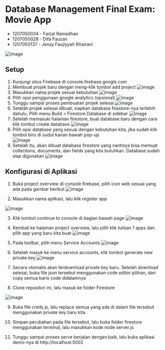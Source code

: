 # **Database Management Final Exam: Movie App**
* 1207050034 - Faizal Ramadhan
* 1207050028 - Difa Fauzan 
* 1207050137 - Jessy Faujiyyah Khairani

![image](https://user-images.githubusercontent.com/69755016/209465534-498c0cc9-a27c-4708-8544-5cf0e1af2427.png)

## **Setup**
1. Kunjungi situs Firebase di console.firebase.google.com
2. Membuat projek baru dengan meng-klik tombol add project
![image](https://user-images.githubusercontent.com/69755016/209465712-9b072812-249e-4202-8da1-4247f8f03026.png)
3. Masukkan nama projek sesuai kebutuhan
![image](https://user-images.githubusercontent.com/69755016/209465740-e98fb074-872f-4080-8738-f94cad0cd61e.png)
4. Pilih opsi penggunaan google analytics (opsional)
![image](https://user-images.githubusercontent.com/69755016/209465762-c980f989-421b-48b0-bdc3-58bb05e8905c.png)
5. Tunggu sampai proses pembuatan projek selesai
![image](https://user-images.githubusercontent.com/69755016/209465845-04898264-0c90-4551-bb65-1f4e5fcb0f34.png)
6. Setelah projek selesai dibuat, siapkan database firestore-nya terlebih dahulu. Pilih menu Build > Firestore Database di sidebar
![image](https://user-images.githubusercontent.com/69755016/209465875-e7a7d77e-aa1e-450a-8622-a7a905edce42.png)
7. Setelah memasuki halaman firestore, buat database baru dengan cara klik tombol create database
![image](https://user-images.githubusercontent.com/69755016/209465887-2e0953c0-2ee0-4c1d-9d9c-90248e99ec87.png)
8. Pilih opsi database yang sesuai dengan kebutuhan kita, jika sudah klik tombol biru di sudut kanan bawah pop-up\
![image](https://user-images.githubusercontent.com/69755016/209465896-97732d30-efe9-4c14-8bc2-4a6c233b1fb2.png)
9. Setelah itu, akan dibuat database firestore yang nantinya bisa memuat collections, documents, dan fields yang kita butuhkan. Database sudah siap digunakan
![image](https://user-images.githubusercontent.com/69755016/209465909-30687218-a506-42c9-a9fb-8ee6909c83cd.png)

## **Konfigurasi di Aplikasi**
1. Buka project overview di console firebase, pilih icon web sesuai yang ada pada gambar berikut
![image](https://user-images.githubusercontent.com/69755016/209466150-c017e611-5bb4-415e-8b0e-b18994748841.png)

2. Masukkan nama aplikasi, lalu klik register app

![image](https://user-images.githubusercontent.com/69755016/209466204-614849a3-8410-4244-a1cb-3e4bd4d89aa5.png)

3. Klik tombol continue to console di bagian bawah page
![image](https://user-images.githubusercontent.com/69755016/209466226-003fe670-251a-4c4e-9038-69cf0f19a166.png)

4. Kembali ke halaman project overview, lalu pilih klik tulisan 1 apps dan pilih app yang baru kita buat
![image](https://user-images.githubusercontent.com/69755016/209466263-22f721d0-8946-491f-91c2-8590fd294dd4.png)

5. Pada toolbar, pilih menu Service Accounts
![image](https://user-images.githubusercontent.com/69755016/209466389-f21304db-af61-48d7-87da-23c60b1045a1.png)

6. Setelah masuk ke menu service accounts, klik tombol generate new private key
![image](https://user-images.githubusercontent.com/69755016/209466417-3bbd287d-4191-4d33-a348-0ff6457e2dc9.png)

7. Secara otomatis akan terdownload private key baru. Setelah download selesai, buka file json tersebut menggunakan code editor pilihan, dan copy semua baris code didalamnya

8. Clone repositori ini, lalu masuk ke folder Firestore

![image](https://user-images.githubusercontent.com/69755016/209465940-b0ff8bee-aba7-4aa6-9427-ed0b9528c203.png)

9. Buka file creds.js, lalu replace semua yang ada di dalam file tersebut menggunakan private key baru kita

10. Simpan perubahan pada file tersebut, lalu buka folder firestore menggunakan terminal, lalu masukkan kode node server.js

11. Tunggu sampai proses serve berjalan dengan baik, lalu buka aplikasi demo-nya di http://localhost:5002